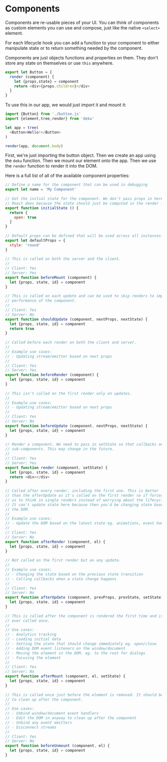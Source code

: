 # Components

Components are re-usable pieces of your UI. You can think of components as custom elements you can use and compose, just like the native `<select>` element. 

For each lifecycle hook you can add a function to your component to either manipulate state or to return something needed by the component. 

Components are just objects functions and properties on them. They don't store any state on themselves or use `this` anywhere. 

```js
export let Button = {
  render (component) {
    let {props,state} = component
    return <div>{props.children}</div>
  }
}
```

To use this in our app, we would just import it and mount it:

```js
import {Button} from './button.js'
import {element,tree,render} from 'deku'

let app = tree(
  <Button>Hello!</Button>
)

render(app, document.body)
```

First, we're just importing the button object. Then we create an app using the `deku` function. Then we mount our element onto the app. Then we use the `render` function to render it into the DOM.

Here is a full list of all of the available component properties:

```js
// Define a name for the component that can be used in debugging
export let name = 'My Component'
 
// Get the initial state for the component. We don't pass props in here like 
// React does because the state should just be computed in the render function.
export function initialState () {
  return {
    open: true
  }
}
 
// Default props can be defined that will be used across all instances. 
export let defaultProps = {
  style: 'round' 
}
 
// This is called on both the server and the client.
//
// Client: Yes
// Server: Yes
export function beforeMount (component) {
  let {props, state, id} = component
}
 
// This is called on each update and can be used to skip renders to improve 
// performance of the component.
//
// Client: Yes
// Server: No
export function shouldUpdate (component, nextProps, nextState) {
  let {props, state, id} = component
  return true
}
 
// Called before each render on both the client and server.
//
// Example use cases:
// - Updating stream/emitter based on next props
//
// Client: Yes
// Server: Yes
export function beforeRender (component) {
  let {props, state, id} = component
}
 
// This isn't called on the first render only on updates. 
//
// Example use cases:
// - Updating stream/emitter based on next props
//
// Client: Yes
// Server: No
export function beforeUpdate (component, nextProps, nextState) {
  let {props, state, id} = component
}
 
// Render a component. We need to pass in setState so that callbacks on 
// sub-components. This may change in the future.
//
// Client: Yes
// Server: Yes
export function render (component, setState) {
  let {props, state, id} = component
  return <div></div>
}
 
// Called after every render, including the first one. This is better
// than the afterUpdate as it's called on the first render so if forces
// us to think in single renders instead of worrying about the lifecycle.
// It can't update state here because then you'd be changing state based on 
// the DOM.
// 
// Example use cases:
// - Update the DOM based on the latest state eg. animations, event handlers
//
// Client: Yes
// Server: No
export function afterRender (component, el) {
  let {props, state, id} = component
}
 
// Not called on the first render but on any update.
// 
// Example use cases:
// - Changing the state based on the previous state transition
// - Calling callbacks when a state change happens
//
// Client: Yes
// Server: No
export function afterUpdate (component, prevProps, prevState, setState) {
  let {props, state, id} = component
}
 
// This is called after the component is rendered the first time and is only
// ever called once.
//
// Use cases:
// - Analytics tracking
// - Loading initial data
// - Setting the state that should change immediately eg. open/close
// - Adding DOM event listeners on the window/document
// - Moving the element in the DOM. eg. to the root for dialogs
// - Focusing the element
//
// Client: Yes
// Server: No
export function afterMount (component, el, setState) {
  let {props, state, id} = component
}
 
// This is called once just before the element is removed. It should be used
// to clean up after the component.
// 
// Use cases:
// - Unbind window/document event handlers
// - Edit the DOM in anyway to clean up after the component
// - Unbind any event emitters
// - Disconnect streams
//
// Client: Yes
// Server: No
export function beforeUnmount (component, el) {
  let {props, state, id} = component
}
```